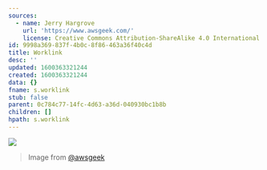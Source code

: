 ```yaml
---
sources:
  - name: Jerry Hargrove
    url: 'https://www.awsgeek.com/'
    license: Creative Commons Attribution-ShareAlike 4.0 International License
id: 9998a369-837f-4b0c-8f86-463a36f40c4d
title: Worklink
desc: ''
updated: 1600363321244
created: 1600363321244
data: {}
fname: s.worklink
stub: false
parent: 0c784c77-14fc-4d63-a36d-040930bc1b8b
children: []
hpath: s.worklink
---
```

![](/assets/images/Amazon-WorkLink_en.jpg)

> Image from [@awsgeek](https://www.awsgeek.com/Amazon-WorkLink/)
